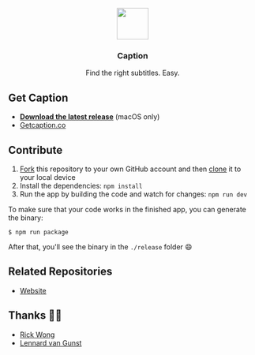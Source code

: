 <p align="center">
  <img src="http://getcaption.co/icon.png" height="64">
  <h3 align="center">Caption</h3>
  <p align="center">Find the right subtitles. Easy.<p>
</p>

## Get Caption

- **[Download the latest release](https://github.com/gielcobben/Caption/releases/latest)** (macOS only)
- [Getcaption.co](https://getcaption.co/)

## Contribute

1. [Fork](https://help.github.com/articles/fork-a-repo/) this repository to your own GitHub account and then [clone](https://help.github.com/articles/cloning-a-repository/) it to your local device
2. Install the dependencies: `npm install`
3. Run the app by building the code and watch for changes: `npm run dev`

To make sure that your code works in the finished app, you can generate the binary:

```
$ npm run package
```

After that, you'll see the binary in the `./release` folder :smile:

## Related Repositories

- [Website](https://github.com/gielcobben/CaptionWebsite)

## Thanks 🙏🏻

- [Rick Wong](https://github.com/RickWong)
- [Lennard van Gunst](https://github.com/lvgunst)
